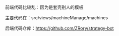 前端代码比较乱：因为是套壳别人的模板

主要代码在：src/views/machineManage/machines

后端代码仓库：https://github.com/ZRory/strategy-bot
